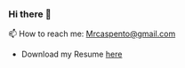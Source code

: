 ### Hi there 👋
📫 How to reach me: Mrcaspento@gmail.com
* Download my Resume [here](https://mrcaspento-portfolio.herokuapp.com/static/media/Matthew_Caspento(Resume).2e887343.pdf)
<!--
**Mrcaspento/MrCaspento** is a ✨ _special_ ✨ repository because its `README.md` (this file) appears on your GitHub profile.

Here are some ideas to get you started:

- 🔭 I’m currently working on ...
- 🌱 I’m currently learning ...
- 👯 I’m looking to collaborate on ...
- 🤔 I’m looking for help with ...
- 💬 Ask me about ...
- 📫 How to reach me: ...
- 😄 Pronouns: ...
- ⚡ Fun fact: ...
-->
